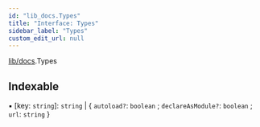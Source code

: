 ```yaml
---
id: "lib_docs.Types"
title: "Interface: Types"
sidebar_label: "Types"
custom_edit_url: null
---
```


[lib/docs](../modules/lib_docs.md).Types

## Indexable

▪ [key: `string`]: `string` \| { `autoload?`: `boolean` ; `declareAsModule?`: `boolean` ; `url`: `string`  }
